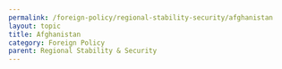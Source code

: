 ```yaml
---
permalink: /foreign-policy/regional-stability-security/afghanistan
layout: topic
title: Afghanistan
category: Foreign Policy
parent: Regional Stability & Security
---
```

